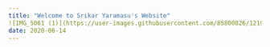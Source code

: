 ```yaml
---
title: "Welcome to Srikar Yaramasu's Website"
![IMG_5061 (1)](https://user-images.githubusercontent.com/85800826/121970497-abe03580-cd44-11eb-919a-8b8be5a77dc5.jpg)
date: 2020-06-14
---
```

